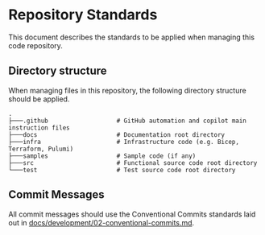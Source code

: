 # Repository Standards

This document describes the standards to be applied when managing this code repository.

## Directory structure

When managing files in this repository, the following directory structure should be applied.

```text
.
├───.github                   # GitHub automation and copilot main instruction files
├───docs                      # Documentation root directory
├───infra                     # Infrastructure code (e.g. Bicep, Terraform, Pulumi)
├───samples                   # Sample code (if any)
├───src                       # Functional source code root directory
└───test                      # Test source code root directory
```

## Commit Messages

All commit messages should use the Conventional Commits standards laid out in [docs/development/02-conventional-commits.md][conventional-commits].

[conventional-commits]: 02-conventional-commits.md